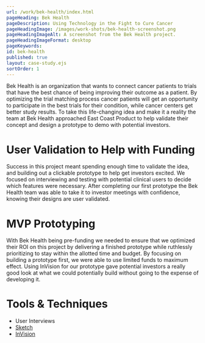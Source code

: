 ```yaml
---
url: /work/bek-health/index.html
pageHeading: Bek Health
pageDescription: Using Technology in the Fight to Cure Cancer
pageHeadingImage: /images/work-shots/bek-health-screenshot.png
pageHeadingImageAlt: A screenshot from the Bek Health project.
pageHeadingImageFormat: desktop
pageKeywords:
id: bek-health
published: true
layout: case-study.ejs
sortOrder: 1
---
```


<p class="paragraph--major">Bek Health is an organization that wants to connect cancer patients to trials that have the best chance of being improving their outcome as a patient. By optimizing the trial matching process cancer patients will get an opportunity to participate in the best trials for their condition, while cancer centers get better study results. To take this life-changing idea and make it a reality the team at Bek Health approached East Coast Product to help validate their concept and design a prototype to demo with potential investors.</p>

<h1 class="text-heading-one">User Validation to Help with Funding</h1>

<p>Success in this project meant spending enough time to validate the idea, and building out a clickable prototype to help get investors excited. We focused on interviewing and testing with potential clinical users to decide which features were necessary. After completing our first prototype the Bek Health team was able to take it to investor meetings with confidence, knowing their designs are user validated.</p>

<h1 class="text-heading-one">MVP Prototyping</h1>

<p>With Bek Health being pre-funding we needed to ensure that we optimized their ROI on this project by delivering a finished prototype while ruthlessly prioritizing to stay within the allotted time and budget. By focusing on building a prototype first, we were able to use limited funds to maximum effect. Using InVision for our prototype gave potential investors a really good look at what we could potentially build without going to the expense of developing it.</p>

<h1 class="text-heading-one">Tools &amp; Techniques</h1>

<ul>
  <li>User Interviews</li>
  <li><a href="https://www.sketchapp.com/">Sketch</a></li>
  <li><a href="https://www.invisionapp.com/">InVision</a></li>
</ul>